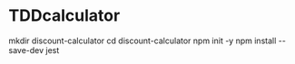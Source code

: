 # TDDcalculator

mkdir discount-calculator
cd discount-calculator
npm init -y
npm install --save-dev jest
